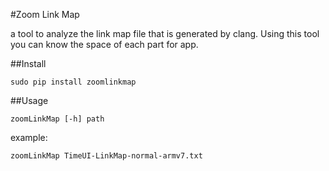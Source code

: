#Zoom Link Map

a tool to analyze the link map file that is generated by clang. Using this tool you can know the space of each part for app.

##Install

```
sudo pip install zoomlinkmap
```

##Usage

```
zoomLinkMap [-h] path
```

example:

```
zoomLinkMap TimeUI-LinkMap-normal-armv7.txt
```
